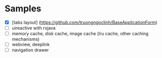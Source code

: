 # Samples
- [x] [tabs layout] (https://github.com/truongngoclinh/BaseApplicationForm)
- [ ] uireactive with rxjava
- [ ] memory cache, disk cache, image cache (lru cache, other caching mechanisms)
- [ ] webview, deeplink
- [ ] navigation drawer
